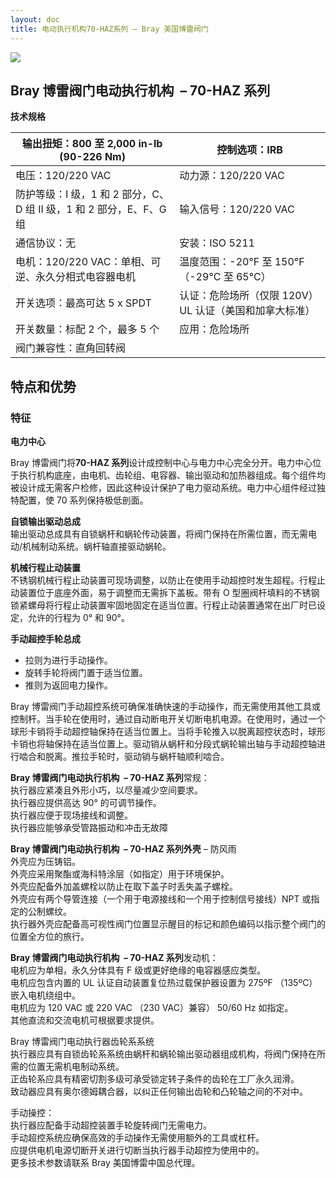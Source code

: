 ```yaml
---
layout: doc
title: 电动执行机构70-HAZ系列 – Bray 美国博雷阀门
---
```


![](/2022/09/download-3.png)

## Bray 博雷阀门电动执行机构  – 70-HAZ 系列

**技术规格**

| 输出扭矩：800 至 2,000 in-lb (90-226 Nm)                            | 控制选项：IRB                                          |
| ------------------------------------------------------------------- | ------------------------------------------------------ |
| 电压：120/220 VAC                                                   | 动力源：120/220 VAC                                    |
| 防护等级：I 级，1 和 2 部分，C、D 组 II 级，1 和 2 部分，E、F、G 组 | 输入信号：120/220 VAC                                  |
| 通信协议：无                                                        | 安装：ISO 5211                                         |
| 电机：120/220 VAC：单相、可逆、永久分相式电容器电机                 | 温度范围：\-20°F 至 150°F（-29°C 至 65°C）             |
| 开关选项：最高可达 5 x SPDT                                         | 认证：危险场所（仅限 120V）UL 认证（美国和加拿大标准） |
| 开关数量：标配 2 个，最多 5 个                                      | 应用：危险场所                                         |
| 阀门兼容性：直角回转阀                                              |                                                        |

## 特点和优势

### 特征

**电力中心**

Bray 博雷阀门将**70-HAZ 系列**设计成控制中心与电力中心完全分开。电力中心位于执行机构底座，由电机、齿轮组、电容器、输出驱动和加热器组成。每个组件均被设计成无需客户检修，因此这种设计保护了电力驱动系统。电力中心组件经过独特配置，使 70 系列保持极低剖面。

**自锁输出驱动总成**  
输出驱动总成具有自锁蜗杆和蜗轮传动装置，将阀门保持在所需位置，而无需电动/机械制动系统。蜗杆轴直接驱动蜗轮。

**机械行程止动装置**  
不锈钢机械行程止动装置可现场调整，以防止在使用手动超控时发生超程。行程止动装置位于底座外面，易于调整而无需拆下盖板。带有 O 型圈阀杆填料的不锈钢锁紧螺母将行程止动装置牢固地固定在适当位置。行程止动装置通常在出厂时已设定，允许的行程为 0° 和 90°。

**手动超控手轮总成**

- 拉则为进行手动操作。
- 旋转手轮将阀门置于适当位置。
- 推则为返回电力操作。

Bray 博雷阀门手动超控系统可确保准确快速的手动操作，而无需使用其他工具或控制杆。当手轮在使用时，通过自动断电开关切断电机电源。在使用时，通过一个球形卡销将手动超控轴保持在适当位置上。当将手轮推入以脱离超控状态时，球形卡销也将轴保持在适当位置上。驱动销从蜗杆和分段式蜗轮输出轴与手动超控轴进行啮合和脱离。推拉手轮时，驱动销与蜗杆轴顺利啮合。

**Bray 博雷阀门电动执行机构  – 70-HAZ 系列**常规：  
执行器应紧凑且外形小巧，以尽量减少空间要求。  
执行器应提供高达 90° 的可调节操作。  
执行器应便于现场接线和调整。  
执行器应能够承受管路振动和冲击无故障

**Bray 博雷阀门电动执行机构  – 70-HAZ 系列外壳** – 防风雨  
外壳应为压铸铝。  
外壳应采用聚酯或海科特涂层（如指定）用于环境保护。  
外壳应配备外加盖螺栓以防止在取下盖子时丢失盖子螺栓。  
外壳应有两个导管连接（一个用于电源接线和一个用于控制信号接线）NPT 或指定的公制螺纹。  
执行器外壳应配备高可视性阀门位置显示醒目的标记和颜色编码以指示整个阀门的位置全方位的旅行。

**Bray 博雷阀门电动执行机构  – 70-HAZ 系列**发动机：  
电机应为单相，永久分体具有 F 级或更好绝缘的电容器感应类型。  
电机应包含内置的 UL 认证自动装置复位热过载保护器设置为 275ºF （135ºC）嵌入电机绕组中。  
电机应为 120 VAC 或 220 VAC （230 VAC）兼容） 50/60 Hz 如指定。  
其他直流和交流电机可根据要求提供。

Bray 博雷阀门电动执行器齿轮系系统  
执行器应具有自锁齿轮系系统由蜗杆和蜗轮输出驱动器组成机构，将阀门保持在所需的位置无需机电制动系统。  
正齿轮系应具有精密切割多级可承受锁定转子条件的齿轮在工厂永久润滑。  
致动器应具有奥尔德姆耦合器，以纠正任何输出齿轮和凸轮轴之间的不对中。

手动操控：  
执行器应配备手动超控装置手轮旋转阀门无需电力。  
手动超控系统应确保高效的手动操作无需使用额外的工具或杠杆。  
应提供电机电源切断开关进行切断当执行器手动超控为使用中的。  
更多技术参数请联系 Bray 美国博雷中国总代理。
